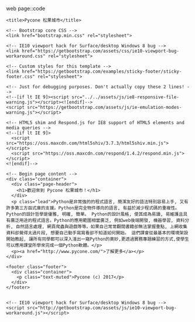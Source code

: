 web page::code

<!DOCTYPE html>
<html lang="en">
  <head>
    <meta charset="utf-8">
    <meta http-equiv="X-UA-Compatible" content="IE=edge">
    <meta name="viewport" content="width=device-width, initial-scale=1">
    <!-- The above 3 meta tags *must* come first in the head; any other head content must come *after* these tags -->
    <meta name="description" content="">
    <meta name="author" content="">
    
    <title>Pycone 松果城市</title>

    <!-- Bootstrap core CSS -->
    <link href="bootstrap.min.css" rel="stylesheet">

    <!-- IE10 viewport hack for Surface/desktop Windows 8 bug -->
    <link href="https://getbootstrap.com/assets/css/ie10-viewport-bug-workaround.css" rel="stylesheet">

    <!-- Custom styles for this template -->
    <link href="https://getbootstrap.com/examples/sticky-footer/sticky-footer.css" rel="stylesheet">

    <!-- Just for debugging purposes. Don't actually copy these 2 lines! -->
    <!--[if lt IE 9]><script src="../../assets/js/ie8-responsive-file-warning.js"></script><![endif]-->
    <script src="https://getbootstrap.com/assets/js/ie-emulation-modes-warning.js"></script>

    <!-- HTML5 shim and Respond.js for IE8 support of HTML5 elements and media queries -->
    <!--[if lt IE 9]>
      <script src="https://oss.maxcdn.com/html5shiv/3.7.3/html5shiv.min.js"></script>
      <script src="https://oss.maxcdn.com/respond/1.4.2/respond.min.js"></script>
    <![endif]-->
  </head>

  <body>

    <!-- Begin page content -->
    <div class="container">
      <div class="page-header">
        <h1>歡迎來到 Pycone 松果城市！</h1>
      </div>
      <p class="lead">Python是非常強的的程式語言, 簡潔友好的語法特別容易上手, 又有許多第三方函式庫的支援。Python是完全物件導向的語言, 有益於減少程式碼的重複性。Python的設計哲學是優雅, 明確, 簡單。 Python的設計風格, 使其成為易讀, 易維護且具有廣泛用途的程式語言。Python的應用範圍相當廣泛, 例如web後端開發, 機器學習, 資料分析, 自然語言處理, 網頁爬蟲與遊戲等等。如果自己常常翻閱書籍卻無法掌握重點, 上網收集資料卻覺得太過片段, 想要自己動手寫寫看卻不知道如何開始。 這們課會從最基本的環境架設開始教起, 讓所有同學都可以深入淺出一窺Python的奧妙,更透過實務專題練習的方式,使學生可以應用課堂所學來完成一個Python軟體。</p>
      <p><a href="http://www.pycone.com/">了解更多</a></p>
    </div>

    <footer class="footer">
      <div class="container">
        <p class="text-muted">Pycone (c) 2017</p>
      </div>
    </footer>


    <!-- IE10 viewport hack for Surface/desktop Windows 8 bug -->
    <script src="http://getbootstrap.com/assets/js/ie10-viewport-bug-workaround.js"></script>
  </body>
</html>
